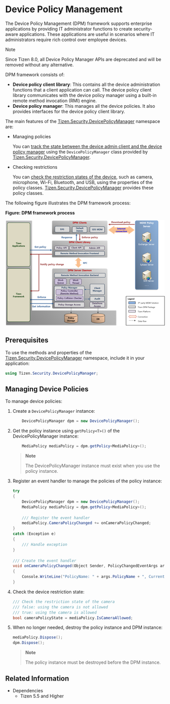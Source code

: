 # Device Policy Management


The Device Policy Management (DPM) framework supports enterprise applications by providing IT administrator functions to create security-aware applications. These applications are useful in scenarios where IT administrators require rich control over employee devices.

> [!NOTE]
> Since Tizen 8.0, all Device Policy Manager APIs are deprecated and will be removed without any alternative.

DPM framework consists of:

- **Device policy client library**: This contains all the device administration functions that a client application can call. The device policy client library communicates with the device policy manager using a built-in remote method invocation (RMI) engine.
- **Device policy manager**: This manages all the device policies. It also provides interfaces for the device policy client library.

The main features of the [Tizen.Security.DevicePolicyManager](/application/dotnet/api/TizenFX/master/api/Tizen.Security.DevicePolicyManager.html) namespace are:

- Managing policies

  You can [track the state between the device admin client and the device policy manager](#client_application) using the `DevicePolicyManager` class provided by [Tizen.Security.DevicePolicyManager](/application/dotnet/api/TizenFX/master/api/Tizen.Security.DevicePolicyManager.html).

- Checking restrictions

  You can [check the restriction states of the device](#client_application), such as camera, microphone, Wi-Fi, Bluetooth, and USB, using the properties of the policy classes. [Tizen.Security.DevicePolicyManager](/application/dotnet/api/TizenFX/master/api/Tizen.Security.DevicePolicyManager.html) provides these policy classes.

The following figure illustrates the DPM framework process:

**Figure: DPM framework process**

![DPM framework process](./media/dpm-framework.png)

## Prerequisites

To use the methods and properties of the [Tizen.Security.DevicePolicyManager](/application/dotnet/api/TizenFX/master/api/Tizen.Security.DevicePolicyManager.html) namespace, include it in your application:

```csharp
using Tizen.Security.DevicePolicyManager;
```

<a name="client_application"></a>
## Managing Device Policies

To manage device policies:

1. Create a `DevicePolicyManager` instance:

   ```csharp
       DevicePolicyManager dpm = new DevicePolicyManager();
   ```

2. Get the policy instance using `getPolicy<T>()` of the DevicePolicyManager instance:
   ```csharp
       MediaPolicy mediaPolicy = dpm.getPolicy<MediaPolicy>();
   ```
   > **Note**
   >
   > The DevicePolicyManager instance must exist when you use the policy instance.

3. Register an event handler to manage the policies of the policy instance:

   ```csharp
   try
   {
       DevicePolicyManager dpm = new DevicePolicyManager();
       MediaPolicy mediaPolicy = dpm.getPolicy<MediaPolicy>();

       /// Register the event handler
       mediaPolicy.CameraPolicyChanged += onCameraPolicyChanged;
   }
   catch (Exception e)
   {
       /// Handle exception
   }

   /// Create the event handler
   void onCameraPolicyChanged(Object Sender, PolicyChangedEventArgs args)
   {
       Console.WriteLine("PolicyName: " + args.PolicyName + ", Current policy state: " + args.IsAllowed);
   }
   ```

4. Check the device restriction state:

   ```csharp
   /// Check the restriction state of the camera
   /// false: using the camera is not allowed
   /// true: using the camera is allowed
   bool cameraPolicyState = mediaPolicy.IsCameraAllowed;
   ```

5. When no longer needed, destroy the policy instance and DPM instance:

   ```csharp
   mediaPolicy.Dispose();
   dpm.Dispose();
   ```
   > **Note**
   >
   > The policy instance must be destroyed before the DPM instance.

## Related Information
- Dependencies
  - Tizen 5.5 and Higher
